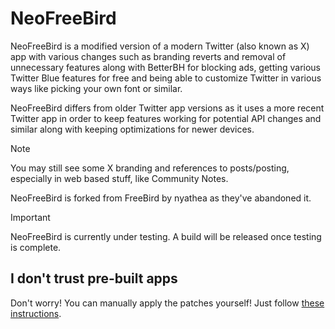 # NeoFreeBird
NeoFreeBird is a modified version of a modern Twitter (also known as X) app with various changes such as branding reverts and removal of unnecessary features along with BetterBH for blocking ads, getting various Twitter Blue features for free and being able to customize Twitter in various ways like picking your own font or similar. 

NeoFreeBird differs from older Twitter app versions as it uses a more recent Twitter app in order to keep features working for potential API changes and similar along with keeping optimizations for newer devices.

> [!NOTE]  
> You may still see some X branding and references to posts/posting, especially in web based stuff, like Community Notes.

NeoFreeBird is forked from FreeBird by nyathea as they've abandoned it.

> [!IMPORTANT]  
> NeoFreeBird is currently under testing. A build will be released once testing is complete. 

## I don't trust pre-built apps
Don't worry! You can manually apply the patches yourself! Just follow [these instructions](/P-I-Y.md).
